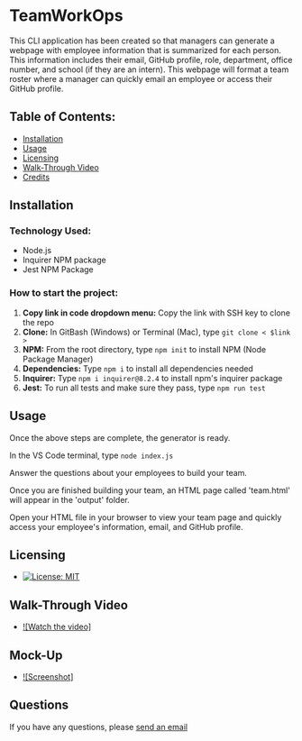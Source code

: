 # TeamWorkOps
This CLI application has been created so that managers can generate a webpage with employee information that is summarized for each person. This information includes their email, GitHub profile, role, department, office number, and school (if they are an intern). This webpage will format a team roster where a manager can quickly email an employee or access their GitHub profile. 

## Table of Contents:
* [Installation](#installation)
* [Usage](#usage)
* [Licensing](#licensing)
* [Walk-Through Video](#walkthroughvideo)
* [Credits](#credits)

## Installation

### Technology Used:  
* Node.js 
* Inquirer NPM package
* Jest NPM Package

### How to start the project:  
1. **Copy link in code dropdown menu:** Copy the link with SSH key to clone the repo
1. **Clone:** In GitBash (Windows) or Terminal (Mac), type `git clone < $link >`
1. **NPM:** From the root directory, type `npm init` to install NPM (Node Package Manager)
1. **Dependencies:** Type `npm i` to install all dependencies needed
1. **Inquirer:** Type `npm i inquirer@8.2.4` to install npm's inquirer package
1. **Jest:** To run all tests and make sure they pass, type `npm run test`

## Usage
Once the above steps are complete, the generator is ready.

In the VS Code terminal, type `node index.js`

Answer the questions about your employees to build your team.

Once you are finished building your team, an HTML page called 'team.html' will appear in the 'output' folder.

Open your HTML file in your browser to view your team page and quickly access your employee's information, email, and GitHub profile.

## Licensing
* [![License: MIT](https://img.shields.io/badge/License-MIT-yellow.svg)](https://opensource.org/licenses/MIT)

## Walk-Through Video
* [![Watch the video]](https://drive.google.com/file/d/1nLcsahtaFIylfh0fV4iY3vml-TDt61za/view)

## Mock-Up
* [![Screenshot]](./src/teamopshome.png)

## Questions
If you have any questions, please <a href ="mailto:ashleyjeanbostrom@gmail.com ">send an email</a>
